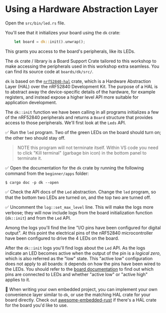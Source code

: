 # Using a Hardware Abstraction Layer

Open the `src/bin/led.rs` file.

You'll see that it initializes your board using the `dk` crate:

```rust
    let board = dk::init().unwrap();
```
This grants you access to the board's peripherals, like its LEDs.

The `dk` crate / library is a Board Support Crate tailored to this workshop to make accessing the peripherals used in this workshop extra seamless.
You can find its source code at `boards/dk/src/`.

`dk` is based on the [`nrf52840-hal`] crate, which is a Hardware Abstraction Layer (HAL) over the nRF52840 Development Kit. The purpose of a HAL is to abstract away the device-specific details of the hardware, for example registers, and instead expose a higher level API more suitable for application development. 

The `dk::init` function we have been calling in all programs initializes a few of the nRF52840 peripherals and returns a `Board` structure that provides access to those peripherals. We'll first look at the `Leds` API. 

✅ Run the `led` program. Two of the green LEDs on the board should turn on; the other two should stay off.

> NOTE this program will not terminate itself. Within VS code you need to click "Kill terminal" (garbage bin icon) in the bottom panel to terminate it.

✅ Open the documentation for the `dk` crate by running the following command from the `beginner/apps` folder:

``` console
$ cargo doc -p dk --open
```

✅ Check the API docs of the `Led` abstraction. Change the `led` program, so that the bottom two LEDs are turned on, and the top two are turned off.

✅ Uncomment the `log::set_max_level` line. This will make the logs more verbose; they will now include logs from the board initialization function (`dk::init`) and from the `Led` API.

Among the logs you'll find the line "I/O pins have been configured for digital output". At this point the electrical pins of the nRF52840 microcontroller have been configured to drive the 4 LEDs on the board.

After the `dk::init` logs you'll find logs about the `Led` API. As the logs indicate an LED becomes active when the output of the pin is a *logical zero*, which is also referred as the "low" state. This "active low" configuration does not apply to all boards: it depends on how the pins have been wired to the LEDs. You should refer to the [board documentation] to find out which pins are connected to LEDs and whether "active low" or "active high" applies to it.

🔎 When writing your own embedded project, you can implement your own convenience layer similar to `dk`, or use the matching HAL crate for your board directly. Check out [awesome-embedded-rust] if there's a HAL crate for the board you'd like to use.

[`nrf52840-hal`]: https://docs.rs/nrf52840-hal/0.12.1/nrf52840_hal/
[board documentation]: https://infocenter.nordicsemi.com/index.jsp?topic=%2Fug_nrf52840_dk%2FUG%2Fnrf52840_DK%2Fintro.html
[awesome-embedded-rust]: https://github.com/rust-embedded/awesome-embedded-rust#hal-implementation-crates